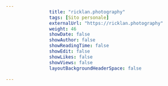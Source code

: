 ---
                title: "ricklan.photography"
                tags: [Sito personale]
                externalUrl: "https://ricklan.photography"
                weight: 46
                showDate: false
                showAuthor: false
                showReadingTime: false
                showEdit: false
                showLikes: false
                showViews: false
                layoutBackgroundHeaderSpace: false
                ---

